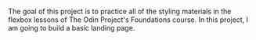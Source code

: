 The goal of this project is to practice all of the styling materials in the flexbox lessons of The Odin Project's Foundations course. In this project, I am going to build a basic landing page.